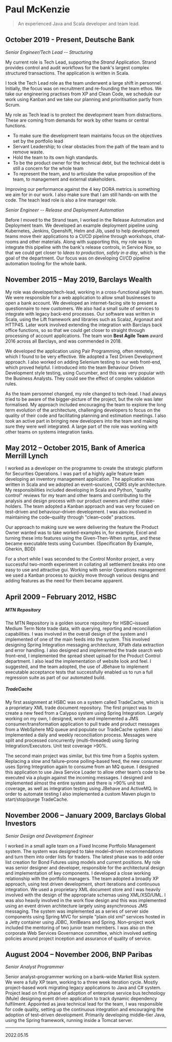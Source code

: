 # Paul McKenzie 

> An experienced Java and Scala developer and team lead. 

## October 2019 - Present, Deutsche Bank
_Senior Engineer/Tech Lead -- Structuring_

My current role is Tech Lead, supporting the _Strand_ Application. Strand provides control and audit workflows for the bank's largest complex structured transactions.  The application is written in Scala.  

I took the Tech Lead role as the team underwent a large shift in personnel. Initially, the focus was on recruitment and re-founding the team ethos. 
We take our engineering practises from XP and Clean Code, we schedule our work using Kanban and we take our planning and prioritisation 
partly from Scrum.

My role as Tech lead is to protect the development team from distractions. These are coming from demands for work by other teams or central functions.

* To make sure the development team maintains focus on the objectives set by the portfolio lead
* Servant Leadership; to clear obstacles from the path of the team and to remove waste.
* Hold the team to its own high standards.
* To be the product owner for the technical debt, but the technical debt is still a concern for the whole team
* To represent the team, and to articulate the value proposition of the team, to management and external stakeholders.

Improving our performance against the 4 key DORA metrics is something we aim for in our work.  I also make sure that I am still hands-on with the code.  The teach lead role is also a line manager role.

_Senior Engineer -- Release and Deployment Automation_

Before I moved to the Strand team, I worked in the Release Automation and Deployment team. We developed an example deployment pipeline using Kubernetes, Jenkins, Openshift, Helm and Jib, used to help development teams move their applications to a CI/CD pipeline through workshops, chat-rooms and other materials. Along with supporting this, my role was to integrate this pipeline with the bank's release controls, in Service Now, so that we could get closer to *Ideas to production, safely in a day*, which is the goal of the department. Our focus was on developing CI/CD pipeline automation tooling for the whole bank.

 
## November 2015 – May 2019, Barclays Wealth

My role was developer/tech-lead, working in a cross-functional agile team. We were responsible for a web application to allow small businesses to open a bank account. We developed an internet-facing site to present a questionnaire to new customers. We also had a small suite of services to integrate with legacy back-end processes. Our software was written in Scala, using the Lift framework and libraries such as Scalaz, Argonaut and HTTP4S. Later work involved extending the integration with Barclays back office functions, so so that we could get closer to straight through processing of account applications. The team won **Best Agile Team** award 2016 across all Barclays, and was commended in 2018. 

We developed the application using Pair Programming, often remotely, which I found to be very effective. We adopted a Test Driven Development approach. I also worked on adding Selenium testing to our web front-end, which proved helpful. I introduced into the team Behaviour Driven Development style testing, using Cucumber, and this was very popular with the Business Analysts. They could see the effect of complex validation rules. 

As the team personnel changed, my role changed to tech-lead. I had always tried to be aware of the bigger-picture of the project, but the role was later formalised. My approach included encouraging the team to explore the long term evolution of the architecture, challenging developers to focus on the quality of their code and facilitating planning and estimation meetings. I  also took an active part in bringing new developers into the team and making sure they were well integrated. A large part of the role was  working with other teams on systems integration tasks.

## May 2012 – October 2015, Bank of America Merrill Lynch 

I worked as a developer on the programme to create the strategic platform for Securities Operations. 
I was part of a highly agile feature team developing an inventory management application. 
The application was written in Scala and we adopted an event–sourced, CQRS style architecture. 
My responsibilities included developing in Scala and Python, "quality control" reviews for my team and other teams and contributing to the analysis and design process with our product owners and other stake–holders. 
The team adopted a Kanban approach and was very focused on test-driven and behaviour–driven development. 
I was also involved in maintaining the code–quality through "clean–code" practices. 

Our approach to making sure we were delivering the feature the Product Owner wanted was to take worked-examples in, for example, Excel and 
turning these into features using the Given-Then-When syntax, and these became executable tests using Cucumber. 
(Specification By Example, 
Gherkin, BDD) 

For a short while I was seconded to the Control Monitor project, a very successful two-month experiment in collating all settlement breaks into one easy to use and attractive gui. 
Working with senior Operations management we used a Kanban process to quickly move through various designs and adding features as the need for them became apparent.
 
## April 2009 – February 2012, HSBC 

##### MTN Repository 
The MTN Repository is a golden source repository for HSBC–issued Medium Term Note trade data, with querying, reporting and reconciliation capabilities. I was 
involved in the overall design of the system and I implemented of one of the main feeds into the system. This involved designing Spring Integration messaging 
architecture, XPath data extraction and error handling. I also designed and implemented the trade search web front–end, I implemented the spread sheet upload 
for the Product Control department. I also lead the implementation of website look and feel. I suggested, and the team adopted, the use of JBehave to implement 
executable acceptance tests that successfully enabled us to run a full regression suite as part of our automated build. 

##### TradeCache
My first assignment at HSBC was on a system called TradeCache, which is a proprietary XML trade document repository. 
The first project was to create a new feed from a Calypso system using Spring Integration. Largely working on my own, I designed, wrote and implemented a JMS consumer/transformation application to pull trade and product messages from a WebSphere MQ queue and populate our TradeCache system. I also implemented a daily and weekly reconciliation process. Messages were split and processed concurrently (multi-threaded) using Spring Integration/Executors. Unit test coverage >90%. 

The second main project was similar, but this time from a Sophis system. Replacing a slow and failure–prone polling–based feed, the new consumer uses Spring Integration again to consume from an MQ queue. I designed this application to use Java Service Loader to allow other team’s code to be executed via a plugin against the incoming messages. I designed and implemented almost the entire system and there is >90% unit test coverage, as well as integration testing using JBehave and ActiveMQ. In order to automate testing I also implemented a custom Maven plugin to start/stop/purge TradeCache. 

## November 2006 – January 2009, Barclays Global Investors 
_Senior Design and Development Engineer_ 

I worked in a small agile team on a Fixed Income Portfolio Management system. The system was designed to take model–driven recommendations and turn them into order lists for traders. The latest phase was to add order list creation for Bond Futures using models and current positions. My role was senior designer and developer, responsible for the architectural design and implementation of key components. I developed a close working relationship with the portfolio managers. The team adopted a broadly XP approach, using test driven development, short iterations and continuous integration. We used a proprietary XML document store and I was heavily involved with the design of the appropriate schemas using XML/XSD/UML. I was also heavily involved in the work flow design and this was implemented using an event driven architecture largely using asynchronous JMS messaging. 
The system was implemented as a series of server side components using Spring MVC for simple “plain old xml” services hosted in a Jetty container using JDBC, XmlBeans and Spring. 
Non–project work included the mentoring of two junior team members. I was also on the corporate Web Services Governance committee, which involved setting policies around project inception and assurance of quality of service. 

## August 2004 – November 2006, BNP Paribas 
_Senior Analyst Programmer_ 

Senior analyst–programmer working on a bank–wide Market Risk system. We were a fully XP team, working to a three week iteration cycle. Mostly project–based work migrating legacy applications to Java and C# system. Project lead on first phase of adoption of enterprise service bus technology (Mule) designing event driven application to track dynamic dependency fulfilment. Appointed as java technical lead for the team, I was responsible for code quality, setting up the continuous integration and encouraging the adoption of test–driven development. Primarily developing middle–tier Java, using the Spring framework, running inside a Tomcat server. 

___

2022.05.15

